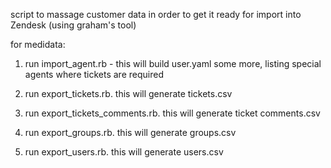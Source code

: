 script to massage customer data in order to get it ready for import into Zendesk (using graham's tool)

for medidata:

1. run import_agent.rb - this will build user.yaml some more, listing special agents where tickets are required

2. run export_tickets.rb.  this will generate tickets.csv

3. run export_tickets_comments.rb.  this will generate ticket comments.csv

4. run export_groups.rb.  this will generate groups.csv

5. run export_users.rb.  this will generate users.csv
